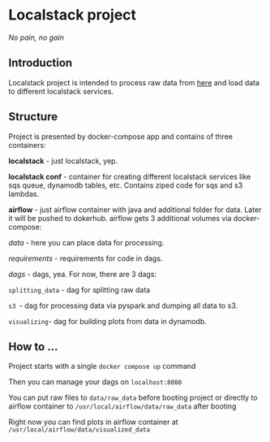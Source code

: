 # **Localstack project**
_No pain, no gain_

## Introduction

Localstack project is intended to process raw data from [here](https://www.kaggle.com/geometrein/helsinki-city-bikes) and load data to different localstack services.


## Structure

Project is presented by docker-compose app and contains of three containers:

**localstack** - just localstack, yep.

**localstack conf** - container for creating different localstack services like sqs queue, dynamodb tables, etc. Contains ziped code for sqs and s3 lambdas.

**airflow** - just airflow container with java and additional folder for data. Later it will be pushed to dokerhub.
airflow gets 3 additional volumes via docker-compose: 

_data_ - here you can place data for processing.

_requirements_ - requirements for code in dags.

_dags_ - dags, yea. For now, there are 3 dags: 

`splitting_data` - dag for splitting raw data

`s3 `- dag for processing data via pyspark and dumping all data to s3.

`visualizing`- dag for building plots from data in dynamodb.


## How to ...

Project starts with a single `docker compose up` command 

Then you can manage your dags on `localhost:8080`

You can put raw files to `data/raw_data` before booting project or directly to airflow container to `/usr/local/airflow/data/raw_data` after booting 

Right now you can find plots in airflow container at `/usr/local/airflow/data/visualized_data`